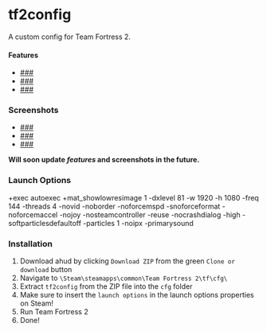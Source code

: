 # tf2config

A custom config for Team Fortress 2.

#### Features

* [###]()
* [###]()
* [###]()

### Screenshots

* [###]()
* [###]()
* [###]()

**Will soon update _features_ and screenshots in the future.**

### Launch Options
+exec autoexec +mat_showlowresimage 1 -dxlevel 81 -w 1920 -h 1080 -freq 144 -threads 4 -novid -noborder -noforcemspd -snoforceformat -noforcemaccel -nojoy -nosteamcontroller -reuse -nocrashdialog -high -softparticlesdefaultoff -particles 1 -noipx -primarysound

### Installation
1. Download ahud by clicking `Download ZIP` from the green `Clone or download` button
2. Navigate to `\Steam\steamapps\common\Team Fortress 2\tf\cfg\`
3. Extract `tf2config` from the ZIP file into the `cfg` folder
4. Make sure to insert the `launch options` in the launch options properties on Steam!
5. Run Team Fortress 2
6. Done!
